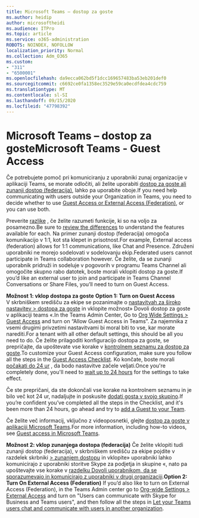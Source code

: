 ```yaml
---
title: Microsoft Teams – dostop za goste
ms.author: heidip
author: microsoftheidi
ms.audience: ITPro
ms.topic: article
ms.service: o365-administration
ROBOTS: NOINDEX, NOFOLLOW
localization_priority: Normal
ms.collection: Adm_O365
ms.custom:
- "311"
- "6500001"
ms.openlocfilehash: da9ecca062bd5f1dcc169657483ba53eb201def0
ms.sourcegitcommit: c6692ce0fa1358ec3529e59ca0ecdfdea4cdc759
ms.translationtype: MT
ms.contentlocale: sl-SI
ms.lasthandoff: 09/15/2020
ms.locfileid: "47798392"
---
```

# <a name="microsoft-teams---guest-access"></a><span data-ttu-id="1cca9-102">Microsoft Teams – dostop za goste</span><span class="sxs-lookup"><span data-stu-id="1cca9-102">Microsoft Teams - Guest Access</span></span>

<span data-ttu-id="1cca9-103">Če potrebujete pomoč pri komuniciranju z uporabniki zunaj organizacije v aplikaciji Teams, se morate odločiti, ali želite uporabiti [dostop za goste ali zunanji dostop (federacija)](https://docs.microsoft.com/microsoftteams/manage-external-access#external-access-vs-guest-access), lahko pa uporabite oboje.</span><span class="sxs-lookup"><span data-stu-id="1cca9-103">If you need help communicating with users outside your Organization in Teams, you need to decide whether to use [Guest Access or External Access (Federation)](https://docs.microsoft.com/microsoftteams/manage-external-access#external-access-vs-guest-access), or you can use both.</span></span>

<span data-ttu-id="1cca9-104">Preverite [razlike](https://docs.microsoft.com/microsoftteams/manage-external-access#external-access-vs-guest-access) , če želite razumeti funkcije, ki so na voljo za posamezno.</span><span class="sxs-lookup"><span data-stu-id="1cca9-104">Be sure to [review the differences](https://docs.microsoft.com/microsoftteams/manage-external-access#external-access-vs-guest-access) to understand the features available for each.</span></span>  <span data-ttu-id="1cca9-105">Na primer zunanji dostop (federacija) omogoča komunikacijo v 1:1, kot sta klepet in prisotnost.</span><span class="sxs-lookup"><span data-stu-id="1cca9-105">For example, External access (federation) allows for 1:1 communications, like Chat and Presence.</span></span>  <span data-ttu-id="1cca9-106">Združeni uporabniki ne morejo sodelovati v sodelovanju ekip.</span><span class="sxs-lookup"><span data-stu-id="1cca9-106">Federated users cannot participate in Teams collaboration however.</span></span>  <span data-ttu-id="1cca9-107">Če želite, da se zunanji uporabnik pridruži in sodeluje v pogovorih v programu Teams Channel ali omogočite skupno rabo datotek, boste morali vklopiti dostop za goste.</span><span class="sxs-lookup"><span data-stu-id="1cca9-107">If you’d like an external user to join and participate in Teams Channel Conversations or Share Files, you’ll need to turn on Guest Access.</span></span>

<span data-ttu-id="1cca9-108">**Možnost 1: vklop dostopa za goste** </span><span class="sxs-lookup"><span data-stu-id="1cca9-108">**Option 1: Turn on Guest Access** </span></span>  
<span data-ttu-id="1cca9-109">V skrbniškem središču za ekipe se pozanimajte o [nastavitvah za široko nastavitev > dostopa za goste](https://admin.teams.microsoft.com/company-wide-settings/guest-configuration) in vklopite možnost» Dovoli dostop za goste v aplikaciji teams «.</span><span class="sxs-lookup"><span data-stu-id="1cca9-109">In the Teams Admin Center, Go to [Org Wide Settings > Guest Access](https://admin.teams.microsoft.com/company-wide-settings/guest-configuration) and turn on “Allow Guest Access in Teams”.</span></span>  <span data-ttu-id="1cca9-110">Za najemnika z vsemi drugimi privzetimi nastavitvami bi moral biti to vse, kar morate narediti.</span><span class="sxs-lookup"><span data-stu-id="1cca9-110">For a tenant with all other default settings, this should be all you need to do.</span></span>  <span data-ttu-id="1cca9-111">Če želite prilagoditi konfiguracijo dostopa za goste, se prepričajte, da upoštevate vse korake v [kontrolnem seznamu za dostop za goste](https://docs.microsoft.com/microsoftteams/guest-access-checklist).</span><span class="sxs-lookup"><span data-stu-id="1cca9-111">To customize your Guest Access configuration,  make sure you follow all the steps in the [Guest Access Checklist](https://docs.microsoft.com/microsoftteams/guest-access-checklist).</span></span> <span data-ttu-id="1cca9-112">Ko končate, boste morali [počakati do 24 ur](https://docs.microsoft.com/microsoftteams/manage-guests#guest-access-latencies) , da bodo nastavitve začele veljati.</span><span class="sxs-lookup"><span data-stu-id="1cca9-112">Once you're completely done, you'll need to [wait up to 24 hours](https://docs.microsoft.com/microsoftteams/manage-guests#guest-access-latencies) for the settings to take effect.</span></span>

<span data-ttu-id="1cca9-113">Če ste prepričani, da ste dokončali vse korake na kontrolnem seznamu in je bilo več kot 24 ur, nadaljujte in poskusite [dodati gosta v svojo skupino](https://support.office.com/article/add-guests-to-a-team-in-teams-fccb4fa6-f864-4508-bdde-256e7384a14f#ID0EAABAAA=Desktop).</span><span class="sxs-lookup"><span data-stu-id="1cca9-113">If you’re confident you’ve completed all the steps in the Checklist, and it's been more than 24 hours, go ahead and try to [add a Guest to your Team](https://support.office.com/article/add-guests-to-a-team-in-teams-fccb4fa6-f864-4508-bdde-256e7384a14f#ID0EAABAAA=Desktop).</span></span>

<span data-ttu-id="1cca9-114">Če želite več informacij, vključno z videoposnetki, glejte [dostop za goste v aplikaciji Microsoft Teams](https://docs.microsoft.com/microsoftteams/guest-access).</span><span class="sxs-lookup"><span data-stu-id="1cca9-114">For more information, including how-to videos, see [Guest access in Microsoft Teams](https://docs.microsoft.com/microsoftteams/guest-access).</span></span>

<span data-ttu-id="1cca9-115">**Možnost 2: vklop zunanjega dostopa (federacija)** Če želite vklopiti tudi zunanji dostop (federacija), v skrbniškem središču za ekipe pojdite v razdelek skrbniki [> zunanjem dostopu](https://admin.teams.microsoft.com/company-wide-settings/external-communications) in vklopite» uporabniki lahko komunicirajo z uporabniki storitve Skype za podjetja in skupine «, nato pa upoštevajte vse korake v [razdelku Dovoli uporabnikom, da se sporazumevajo in komunicirajo z uporabniki v drugi organizaciji](https://docs.microsoft.com/microsoftteams/manage-external-access#let-your-teams-users-chat-and-communicate-with-users-in-another-organization).</span><span class="sxs-lookup"><span data-stu-id="1cca9-115">**Option 2: Turn On External Access (Federation)** If you’d also like to turn on External Access (Federation), in the Teams Admin center go to [Org-wide Settings > External Access](https://admin.teams.microsoft.com/company-wide-settings/external-communications) and turn on "Users can communicate with Skype for Business and Teams users", and then follow all the steps in [Let your Teams users chat and communicate with users in another organization](https://docs.microsoft.com/microsoftteams/manage-external-access#let-your-teams-users-chat-and-communicate-with-users-in-another-organization).</span></span>


